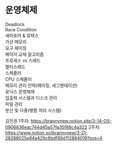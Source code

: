 # 운영체제

Deadlock <br>
Race Condition <br>
세마포어 & 뮤텍스 <br>
가상 메모리 <br>
요구 페이징 <br>
페이지 교체 알고리즘 <br>
프로세스 vs 스레드 <br>
멀티스레드 <br>
스케줄러 <br>
CPU 스케줄러 <br>
메모리 관리 전략(페이징, 세그멘테이션) <br>
유닉스 운영체제 <br>
입출력 시스템과 디스크 관리 <br>
파일 관리 <br>
분산 및 다중(병렬 처리 시스템) <br>


김진권
1주차: https://brannynew.notion.site/3-14-OS-0906836eac744d45a57fa35f88c4a322
2주차: https://www.notion.so/brannynew/3-21-28288025e84a429c8bdf89d112884019?pvs=4

